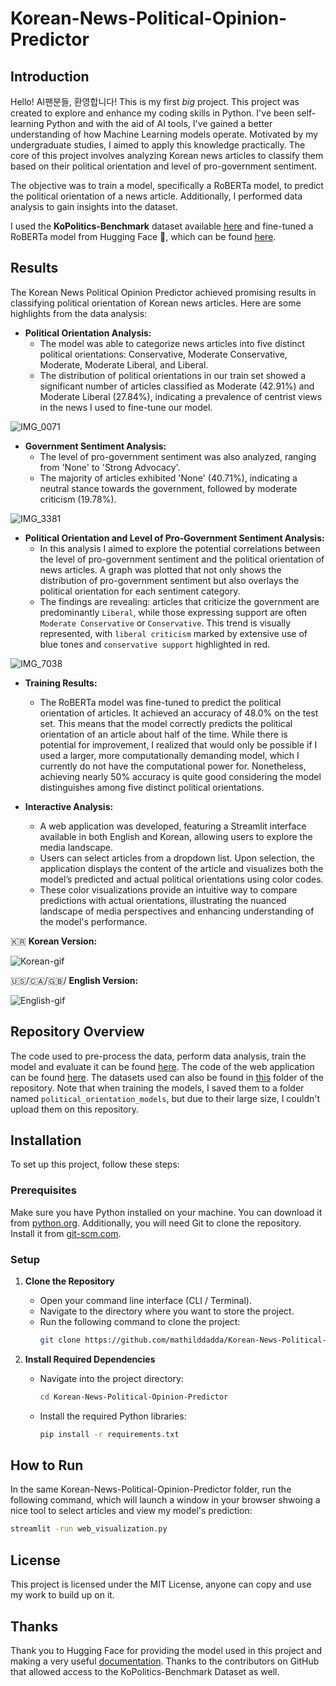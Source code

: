 # Korean-News-Political-Opinion-Predictor

## Introduction

Hello! AI팬분들, 환영합니다! This is my first *big* project. This project was created to explore and enhance my coding skills in Python. I've been self-learning Python and with the aid of AI tools, I've gained a better understanding of how Machine Learning models operate. Motivated by my undergraduate studies, I aimed to apply this knowledge practically. The core of this project involves analyzing Korean news articles to classify them based on their political orientation and level of pro-government sentiment.

The objective was to train a model, specifically a RoBERTa model, to predict the political orientation of a news article. Additionally, I performed data analysis to gain insights into the dataset.

I used the **KoPolitics-Benchmark** dataset available [here](https://github.com/Kdavid2355/KoPolitic-Benchmark-Dataset/tree/main) and fine-tuned a RoBERTa model from Hugging Face 🤗, which can be found [here](https://huggingface.co/klue/roberta-base).

## Results

The Korean News Political Opinion Predictor achieved promising results in classifying political orientation of Korean news articles. Here are some highlights from the data analysis:

- **Political Orientation Analysis:**
  - The model was able to categorize news articles into five distinct political orientations: Conservative, Moderate Conservative, Moderate, Moderate Liberal, and Liberal.
  - The distribution of political orientations in our train set showed a significant number of articles classified as Moderate (42.91%) and Moderate Liberal (27.84%), indicating a prevalence of centrist views in the news I used to fine-tune our model.
  
![IMG_0071](https://github.com/user-attachments/assets/c98d3ebf-044b-422c-a38a-59453af5de85)

- **Government Sentiment Analysis:**
  - The level of pro-government sentiment was also analyzed, ranging from 'None' to 'Strong Advocacy'.
  - The majority of articles exhibited 'None' (40.71%), indicating a neutral stance towards the government, followed by moderate criticism (19.78%).

 ![IMG_3381](https://github.com/user-attachments/assets/6e280aca-305b-44c8-8072-60704e27240e)

- **Political Orientation and Level of Pro-Government Sentiment Analysis:**
  - In this analysis I aimed to explore the potential correlations between the level of pro-government sentiment and the political orientation of news articles. A graph was plotted that not only shows the distribution of pro-government sentiment but also overlays the political orientation for each sentiment category.
  - The findings are revealing: articles that criticize the government are predominantly `Liberal`, while those expressing support are often `Moderate Conservative` or `Conservative`. This trend is visually represented, with `liberal criticism` marked by extensive use of blue tones and `conservative support` highlighted in red.

![IMG_7038](https://github.com/user-attachments/assets/a04b568a-af64-4bb0-8103-aae4d207286d)

- **Training Results:**
  - The RoBERTa model was fine-tuned to predict the political orientation of articles. It achieved an accuracy of 48.0% on the test set. This means that the model correctly predicts the political orientation of an article about half of the time. While there is potential for improvement, I realized that would only be possible if I used a larger, more computationally demanding model, which I currently do not have the computational power for. Nonetheless, achieving nearly 50% accuracy is quite good considering the model distinguishes among five distinct political orientations.

- **Interactive Analysis:**
  - A web application was developed, featuring a Streamlit interface available in both English and Korean, allowing users to explore the media landscape.
  - Users can select articles from a dropdown list. Upon selection, the application displays the content of the article and visualizes both the model’s predicted and actual political orientations using color codes.
  - These color visualizations provide an intuitive way to compare predictions with actual orientations, illustrating the nuanced landscape of media perspectives and enhancing understanding of the model's performance.

🇰🇷 **Korean Version:**

![Korean-gif](https://github.com/user-attachments/assets/008a8bc4-2588-4dfc-b37e-fc31a4992e5a)

🇺🇸/🇨🇦/🇬🇧/ **English Version:**

![English-gif](https://github.com/user-attachments/assets/38befaf1-7015-4573-a8d7-46473e538bcc)

## Repository Overview

The code used to pre-process the data, perform data analysis, train the model and evaluate it can be found [here](https://github.com/mathildddadda/Korean-News-Political-Opinion-Predictor/blob/main/political_orientation_training.ipynb). The code of the web application can be found [here](https://github.com/mathildddadda/Korean-News-Political-Opinion-Predictor/blob/main/web_visualization.py). The datasets used can also be found in [this](https://github.com/mathildddadda/Korean-News-Political-Opinion-Predictor/tree/main/political_orientation_dataset) folder of the repository. Note that when training the models, I saved them to a folder named `political_orientation_models`, but due to their large size, I couldn't upload them on this repository.

## Installation

To set up this project, follow these steps:

### Prerequisites

Make sure you have Python installed on your machine. You can download it from [python.org](https://www.python.org/downloads/). Additionally, you will need Git to clone the repository. Install it from [git-scm.com](https://git-scm.com/downloads).

### Setup

1. **Clone the Repository**
   - Open your command line interface (CLI / Terminal).
   - Navigate to the directory where you want to store the project.
   - Run the following command to clone the project:
     ```bash
     git clone https://github.com/mathilddadda/Korean-News-Political-Opinion-Predictor.git
     ```

2. **Install Required Dependencies**
   - Navigate into the project directory:
     ```bash
     cd Korean-News-Political-Opinion-Predictor
     ```
   - Install the required Python libraries:
     ```bash
     pip install -r requirements.txt
     ```

## How to Run
In the same Korean-News-Political-Opinion-Predictor folder, run the following command, which will launch a window in your browser shwoing a nice tool to select articles and view my model's prediction:
```bash
streamlit -run web_visualization.py
```

## License

This project is licensed under the MIT License, anyone can copy and use my work to build up on it.

## Thanks

Thank you to Hugging Face for providing the model used in this project and making a very useful [documentation](https://huggingface.co/docs/transformers/en/training). Thanks to the contributors on GitHub that allowed access to the KoPolitics-Benchmark Dataset as well.

